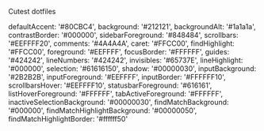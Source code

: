 Cutest dotfiles

defaultAccent: '#80CBC4',
background: '#212121',
backgroundAlt: '#1a1a1a',
contrastBorder: '#000000',
sidebarForeground: '#848484',
scrollbars: '#EEFFFF20',
comments: '#4A4A4A',
caret: '#FFCC00',
findHighlight: '#FFCC00',
foreground: '#EEFFFF',
focusBorder: '#FFFFFF',
guides: '#424242',
lineNumbers: '#424242',
invisibles: '#65737E',
lineHighlight: '#000000',
selection: '#61616150',
shadow: '#00000030',
inputBackground: '#2B2B2B',
inputForeground: '#EEFFFF',
inputBorder: '#FFFFFF10',
scrollbarsHover: '#EEFFFF10',
statusbarForeground: '#616161',
listHoverForeground: '#FFFFFF',
tabActiveForeground: '#FFFFFF',
inactiveSelectionBackground: '#00000030',
findMatchBackground: '#000000',
findMatchHighlightBackground: '#00000050',
findMatchHighlightBorder: '#ffffff50'
